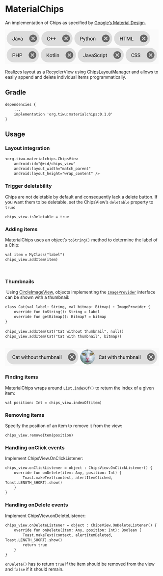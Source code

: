 # MaterialChips

An implementation of Chips as specified by [Google’s Material Design](https://material.io/guidelines/components/chips.html).

![MaterialChips preview](https://raw.githubusercontent.com/TiMWunderlich/MaterialChips/master/docs/tags.png)

Realizes layout as a RecyclerView using [ChipsLayoutManager](https://github.com/BelooS/ChipsLayoutManager) and allows to easily append and delete individual items programmatically.

## Gradle
    dependencies {
        ...
        implementation 'org.tiwu:materialchips:0.1.0'
    }
    
    
## Usage

### Layout integration

    <org.tiwu.materialchips.ChipsView
        android:id="@+id/chips_view"
        android:layout_width="match_parent"
        android:layout_height="wrap_content" />
        
        
### Trigger deletability

Chips are not deletable by default and consequently lack a delete button. If you want them to be deletable, set the ChipsView’s ```deletable``` property to ```true```:

    chips_view.isDeletable = true
    
        
### Adding items

MaterialChips uses an object’s ```toString()``` method to determine the label of a Chip:

    val item = MyClass("label")
    chips_view.addItem(item)
​

### Thumbnails
​
Using [CircleImageView](https://github.com/hdodenhof/CircleImageView), objects implementing the [```ImageProvider```](https://github.com/TimWunderlich/MaterialChips/blob/master/materialchips/src/main/java/org/tiwu/materialchips/ImageProvider.java) interface can be shown with a thumbnail:

    class Cat(val label: String, val bitmap: Bitmap) : ImageProvider {
        override fun toString(): String = label
        override fun getBitmap(): Bitmap? = bitmap
    }
    
    chips_view.addItem(Cat("Cat without thumbnail", null))    
    chips_view.addItem(Cat("Cat with thumbnail", bitmap))
​
![Thumbnails](https://raw.githubusercontent.com/TiMWunderlich/MaterialChips/master/docs/cat.png)
    
    
### Finding items

MaterialChips wraps around ```List.indexOf()``` to return the index of a given item:

    val position: Int = chips_view.indexOf(item)
    
    
### Removing items

Specify the position of an item to remove it from the view:

    chips_view.removeItem(position)


### Handling onClick events

Implement ChipsView.OnClickListener:

    chips_view.onClickListener = object : ChipsView.OnClickListener() {
        override fun onDelete(item: Any, position: Int) {
            Toast.makeText(context, alertItemClicked, Toast.LENGTH_SHORT).show()
        }
    }


### Handling onDelete events

Implement ChipsView.onDeleteListener:

    chips_view.onDeleteListener = object : ChipsView.OnDeleteListener() {
        override fun onDelete(item: Any, position: Int): Boolean {
            Toast.makeText(context, alertItemDeleted, Toast.LENGTH_SHORT).show()
            return true
        }
    }

```onDelete()``` has to return ```true``` if the item should be removed from the view and ```false``` if it should remain.
